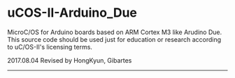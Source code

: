 
# uCOS-II-Arduino_Due

MicroC/OS for Arduino boards based on ARM Cortex M3 like Arudino Due. This source code should be used just for education or research according to uC/OS-II's licensing terms.

2017.08.04 Revised by HongKyun, Gibartes

**************************************************************
